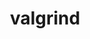 ---
title: "valgrind"
layout: cache
categories: [package, develop-2024-11-17]
meta: {"versions": ["3.23.0"], "compilers": ["gcc@=11.4.0", "gcc@=13.2.0"], "oss": ["ubuntu22.04", "ubuntu24.04"], "platforms": ["linux"], "targets": ["aarch64", "neoverse_v1", "x86_64_v3"], "stacks": ["e4s", "e4s-neoverse_v1", "ml-linux-aarch64-cpu", "ml-linux-aarch64-cuda", "ml-linux-x86_64-cpu", "ml-linux-x86_64-cuda", "root"], "num_specs": 6, "num_specs_by_stack": {"e4s-neoverse_v1": 1, "root": 6, "e4s": 1, "ml-linux-aarch64-cuda": 1, "ml-linux-aarch64-cpu": 1, "ml-linux-x86_64-cpu": 1, "ml-linux-x86_64-cuda": 1}}
spec_details: [{"hash": "i2eaejf5jjdp4qtix5o672jt7e4tv3a7", "compiler": "gcc@=11.4.0", "versions": ["3.23.0"], "os": "ubuntu22.04", "platform": "linux", "target": "neoverse_v1", "variants": ["+boost", "build_system=autotools", "libs=shared,static", "+mpi", "+only64bit", "~ubsan"], "stacks": ["e4s-neoverse_v1", "root"], "size": "-", "tarball": "https://binaries.spack.io/develop-2024-11-17/build_cache/linux-ubuntu22.04-neoverse_v1/gcc-11.4.0/valgrind-3.23.0/linux-ubuntu22.04-neoverse_v1-gcc-11.4.0-valgrind-3.23.0-i2eaejf5jjdp4qtix5o672jt7e4tv3a7.spack"}, {"hash": "lgjeri5bdbdgjp54fv5v7edmzpo2de6l", "compiler": "gcc@=11.4.0", "versions": ["3.23.0"], "os": "ubuntu22.04", "platform": "linux", "target": "x86_64_v3", "variants": ["+boost", "build_system=autotools", "libs=shared,static", "+mpi", "+only64bit", "~ubsan"], "stacks": ["root", "e4s"], "size": "-", "tarball": "https://binaries.spack.io/develop-2024-11-17/build_cache/linux-ubuntu22.04-x86_64_v3/gcc-11.4.0/valgrind-3.23.0/linux-ubuntu22.04-x86_64_v3-gcc-11.4.0-valgrind-3.23.0-lgjeri5bdbdgjp54fv5v7edmzpo2de6l.spack"}, {"hash": "xj46fhbjm4r7hvy26oe4zwoymg3cz6rz", "compiler": "gcc@=13.2.0", "versions": ["3.23.0"], "os": "ubuntu24.04", "platform": "linux", "target": "aarch64", "variants": ["+boost", "build_system=autotools", "libs=shared,static", "+mpi", "+only64bit", "~ubsan"], "stacks": ["ml-linux-aarch64-cuda", "root"], "size": "-", "tarball": "https://binaries.spack.io/develop-2024-11-17/build_cache/linux-ubuntu24.04-aarch64/gcc-13.2.0/valgrind-3.23.0/linux-ubuntu24.04-aarch64-gcc-13.2.0-valgrind-3.23.0-xj46fhbjm4r7hvy26oe4zwoymg3cz6rz.spack"}, {"hash": "2j62snjarmszoietivhtolzlwvvmyqmh", "compiler": "gcc@=13.2.0", "versions": ["3.23.0"], "os": "ubuntu24.04", "platform": "linux", "target": "aarch64", "variants": ["+boost", "build_system=autotools", "libs=shared,static", "+mpi", "+only64bit", "~ubsan"], "stacks": ["ml-linux-aarch64-cpu", "root"], "size": "-", "tarball": "https://binaries.spack.io/develop-2024-11-17/build_cache/linux-ubuntu24.04-aarch64/gcc-13.2.0/valgrind-3.23.0/linux-ubuntu24.04-aarch64-gcc-13.2.0-valgrind-3.23.0-2j62snjarmszoietivhtolzlwvvmyqmh.spack"}, {"hash": "kf4fmt2npdc7cjjskz6zg7zvqunkvv7k", "compiler": "gcc@=13.2.0", "versions": ["3.23.0"], "os": "ubuntu24.04", "platform": "linux", "target": "x86_64_v3", "variants": ["+boost", "build_system=autotools", "libs=shared,static", "+mpi", "+only64bit", "~ubsan"], "stacks": ["root", "ml-linux-x86_64-cpu"], "size": "-", "tarball": "https://binaries.spack.io/develop-2024-11-17/build_cache/linux-ubuntu24.04-x86_64_v3/gcc-13.2.0/valgrind-3.23.0/linux-ubuntu24.04-x86_64_v3-gcc-13.2.0-valgrind-3.23.0-kf4fmt2npdc7cjjskz6zg7zvqunkvv7k.spack"}, {"hash": "er3dgmlrwupbk5ekfxgagpq3jq5vl7r5", "compiler": "gcc@=13.2.0", "versions": ["3.23.0"], "os": "ubuntu24.04", "platform": "linux", "target": "x86_64_v3", "variants": ["+boost", "build_system=autotools", "libs=shared,static", "+mpi", "+only64bit", "~ubsan"], "stacks": ["ml-linux-x86_64-cuda", "root"], "size": "-", "tarball": "https://binaries.spack.io/develop-2024-11-17/build_cache/linux-ubuntu24.04-x86_64_v3/gcc-13.2.0/valgrind-3.23.0/linux-ubuntu24.04-x86_64_v3-gcc-13.2.0-valgrind-3.23.0-er3dgmlrwupbk5ekfxgagpq3jq5vl7r5.spack"}]
---
